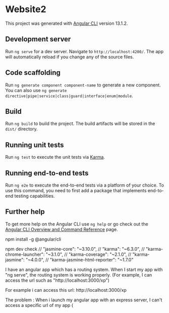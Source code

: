 # Website2

This project was generated with [Angular CLI](https://github.com/angular/angular-cli) version 13.1.2.

## Development server

Run `ng serve` for a dev server. Navigate to `http://localhost:4200/`. The app will automatically reload if you change any of the source files.

## Code scaffolding

Run `ng generate component component-name` to generate a new component. You can also use `ng generate directive|pipe|service|class|guard|interface|enum|module`.

## Build

Run `ng build` to build the project. The build artifacts will be stored in the `dist/` directory.

## Running unit tests

Run `ng test` to execute the unit tests via [Karma](https://karma-runner.github.io).

## Running end-to-end tests

Run `ng e2e` to execute the end-to-end tests via a platform of your choice. To use this command, you need to first add a package that implements end-to-end testing capabilities.

## Further help

To get more help on the Angular CLI use `ng help` or go check out the [Angular CLI Overview and Command Reference](https://angular.io/cli) page.


npm install -g @angular/cli



npm dev check
    // "jasmine-core": "~3.10.0",
    // "karma": "~6.3.0",
    // "karma-chrome-launcher": "~3.1.0",
    // "karma-coverage": "~2.1.0",
    // "karma-jasmine": "~4.0.0",
    // "karma-jasmine-html-reporter": "~1.7.0"


I have an angular app which has a routing system. 
When I start my app with "ng serve", the routing system is working properly. (For example, I can access the url such as "http://localhost:3000/xp")

For example i can access this url: http://localhost:3000/xp

The problem : When i launch my angular app with an express server, I can't access a specific url of my app (